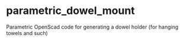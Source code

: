 # parametric_dowel_mount
Parametric OpenScad code for generating a dowel holder (for hanging towels and such)
